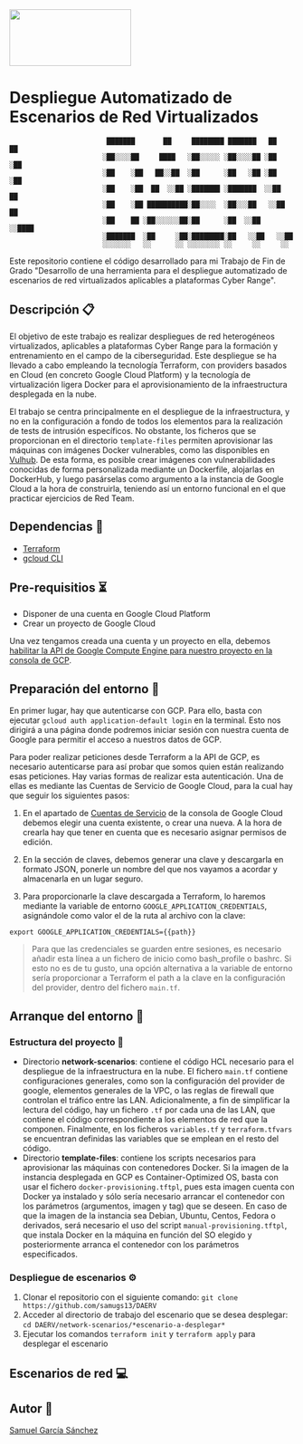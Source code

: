 <img src="https://user-images.githubusercontent.com/78796980/168422761-4be1d1b5-c065-4f44-86d7-44d346971897.png" width="215" height="100">


# Despliegue Automatizado de Escenarios de Red Virtualizados


                            ███████       ██     ████████ ███████   ██      ██
                           ░██░░░░██     ████   ░██░░░░░ ░██░░░░██ ░██     ░██
                           ░██    ░██   ██░░██  ░██      ░██   ░██ ░██     ░██
                           ░██    ░██  ██  ░░██ ░███████ ░███████  ░░██    ██
                           ░██    ░██ ██████████░██░░░░  ░██░░░██   ░░██  ██
                           ░██    ██ ░██░░░░░░██░██      ░██  ░░██   ░░████
                           ░███████  ░██     ░██░████████░██   ░░██   ░░██
                           ░░░░░░░   ░░      ░░ ░░░░░░░░ ░░     ░░     ░░


Este repositorio contiene el código desarrollado para mi Trabajo de Fin de Grado "Desarrollo de una herramienta para el despliegue automatizado de escenarios de red virtualizados aplicables a plataformas Cyber Range".

## Descripción :clipboard:
El objetivo de este trabajo es realizar despliegues de red heterogéneos virtualizados, aplicables a plataformas Cyber Range para la formación y entrenamiento en el campo de la ciberseguridad. Este despliegue se ha llevado a cabo empleando la tecnología Terraform, con providers basados en Cloud (en concreto Google Cloud Platform) y la tecnología de virtualización ligera Docker para el aprovisionamiento de la infraestructura desplegada en la nube.

El trabajo se centra principalmente en el despliegue de la infraestructura, y no en la configuración a fondo de todos los elementos para la realización de tests de intrusión específicos. No obstante, los ficheros que se proporcionan en el directorio `template-files` permiten aprovisionar las máquinas con imágenes Docker vulnerables, como las disponibles en [Vulhub](https://github.com/vulhub/vulhub). De esta forma, es posible crear imágenes con vulnerabilidades conocidas de forma personalizada mediante un Dockerfile, alojarlas en DockerHub, y luego pasárselas como argumento a la instancia de Google Cloud a la hora de construirla, teniendo así un entorno funcional en el que practicar ejercicios de Red Team. 

## Dependencias :bookmark:
  - [Terraform](https://www.terraform.io/downloads)
  - [gcloud CLI](https://cloud.google.com/sdk/docs/install)

## Pre-requisitios :hourglass_flowing_sand:
  - Disponer de una cuenta en Google Cloud Platform
  - Crear un proyecto de Google Cloud

Una vez tengamos creada una cuenta y un proyecto en ella, debemos [habilitar la API de Google Compute Engine para nuestro proyecto en la consola de GCP](https://console.developers.google.com/apis/library/compute.googleapis.com).

## Preparación del entorno :wrench:
En primer lugar, hay que autenticarse con GCP. Para ello, basta con ejecutar `gcloud auth application-default login` en la terminal. Esto nos dirigirá a una página donde podremos iniciar sesión con nuestra cuenta de Google para permitir el acceso a nuestros datos de GCP.

Para poder realizar peticiones desde Terraform a la API de GCP, es necesario autenticarse para así probar que somos quien están realizando esas peticiones. Hay varias formas de realizar esta autenticación. Una de ellas es mediante las Cuentas de Servicio de Google Cloud, para la cual hay que seguir los siguientes pasos:

1. En el apartado de [Cuentas de Servicio](https://console.cloud.google.com/iam-admin/serviceaccounts) de la consola de Google Cloud debemos elegir una cuenta existente, o crear una nueva. A la hora de crearla hay que tener en cuenta que es necesario asignar permisos de edición.

2. En la sección de claves, debemos generar una clave y descargarla en formato JSON, ponerle un nombre del que nos vayamos a acordar y almacenarla en un lugar seguro. 

3. Para proporcionarle la clave descargada a Terraform, lo haremos mediante la variable de entorno `GOOGLE_APPLICATION_CREDENTIALS`, asignándole como valor el de la ruta al archivo con la clave:
```
export GOOGLE_APPLICATION_CREDENTIALS={{path}}
```
> Para que las credenciales se guarden entre sesiones, es necesario añadir esta línea a un fichero de inicio como bash_profile o bashrc. Si esto no es de tu gusto, una opción alternativa a la variable de entorno sería proporcionar a Terraform el path a la clave en la configuración del provider, dentro del fichero `main.tf`.

## Arranque del entorno :rocket:

### Estructura del proyecto :open_file_folder:
- Directorio **network-scenarios**: contiene el código HCL necesario para el despliegue de la infraestructura en la nube. El fichero `main.tf` contiene configuraciones generales, como son la configuración del provider de google, elementos generales de la VPC, o las reglas de firewall que controlan el tráfico entre las LAN. Adicionalmente, a fin de simplificar la lectura del código, hay un fichero `.tf` por cada una de las LAN, que contiene el código correspondiente a los elementos de red que la componen. Finalmente, en los ficheros `variables.tf` y `terraform.tfvars` se encuentran definidas las variables que se emplean en el resto del código.
- Directorio **template-files**: contiene los scripts necesarios para aprovisionar las máquinas con contenedores Docker. Si la imagen de la instancia desplegada en GCP es Container-Optimized OS, basta con usar el fichero `docker-provisioning.tftpl`, pues esta imagen cuenta con Docker ya instalado y sólo sería necesario arrancar el contenedor con los parámetros (argumentos, imagen y tag) que se deseen. En caso de que la imagen de la instancia sea Debian, Ubuntu, Centos, Fedora o derivados, será necesario el uso del script `manual-provisioning.tftpl`, que instala Docker en la máquina en función del SO elegido y posteriormente arranca el contenedor con los parámetros especificados.

### Despliegue de escenarios :gear:
1. Clonar el repositorio con el siguiente comando: `git clone https://github.com/samugs13/DAERV`
2. Acceder al directorio de trabajo del escenario que se desea desplegar: `cd DAERV/network-scenarios/*escenario-a-desplegar*`
3. Ejecutar los comandos `terraform init` y `terraform apply` para desplegar el escenario 

## Escenarios de red :computer:

## Autor :art:
[Samuel García Sánchez](https://github.com/samugs13)





